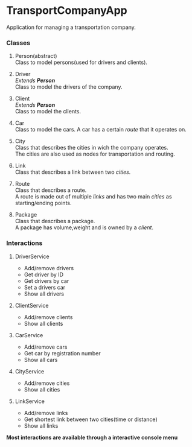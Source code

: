# TransportCompanyApp
Application for managing a transportation company.

### Classes

1. Person(abstract)  
Class to model persons(used for drivers and clients).  

2. Driver  
*Extends **Person***  
Class to model the drivers of the company.  
  
3. Client  
*Extends **Person***  
Class to model the clients.  
  
4. Car  
Class to model the cars.
A car has a certain *route* that it operates on.  
  
5. City  
Class that describes the cities in wich the company operates.  
The cities are also used as nodes for transportation and routing.  
  
6. Link  
Class that describes a link between two *cities*.  
  
7. Route  
Class that describes a route.    
A route is made out of multiple *links* and has two main *cities* as starting/ending points.  
  
8. Package  
Class that describes a package.  
A package has volume,weight and is owned by a *client*.  
 
### Interactions
1. DriverService
    - Add/remove drivers
    - Get driver by ID
    - Get drivers by car
    - Set a drivers car
    - Show all drivers  

2. ClientService
    - Add/remove clients
    - Show all clients

3. CarService
    - Add/remove cars
    - Get car by registration number
    - Show all cars
    
4. CityService
    - Add/remove cities
    - Show all cities

5. LinkService  
    - Add/remove links  
    - Get shortest link between two cities(time or distance)
    - Show all links
      
**Most interactions are available through a interactive console menu**